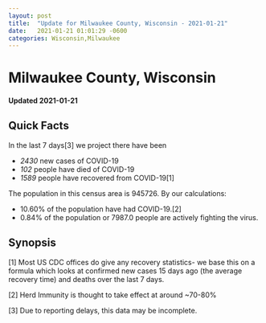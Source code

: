 ```yaml
---
layout: post
title:  "Update for Milwaukee County, Wisconsin - 2021-01-21"
date:   2021-01-21 01:01:29 -0600
categories: Wisconsin,Milwaukee
---
```


# Milwaukee County, Wisconsin
#### Updated 2021-01-21

## Quick Facts

In the last 7 days[3] we project there have been
- *2430* new cases of COVID-19
- *102* people have died of COVID-19
- *1589* people have recovered from COVID-19[1]

The population in this census area is 945726. By our calculations:
- 10.60% of the population have had COVID-19.[2]
- 0.84% of the population or 7987.0 people are actively fighting the virus.

## Synopsis




[1] Most US CDC offices do give any recovery statistics- we base this on a formula which looks at confirmed new cases
15 days ago (the average recovery time) and deaths over the last 7 days.

[2] Herd Immunity is thought to take effect at around ~70-80%

[3] Due to reporting delays, this data may be incomplete.
 
    